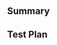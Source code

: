 Summary
---------

<!--Replace with a summary of your change-->

Test Plan
---------

<!--Replace with a description of how you tested this change, did you add test, run something locally...-->
